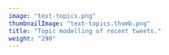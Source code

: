 ```yaml
---
image: "text-topics.png"
thumbnailImage: "text-topics.thumb.png"
title: "Topic modelling of recent tweets."
weight: "290"
---
```

